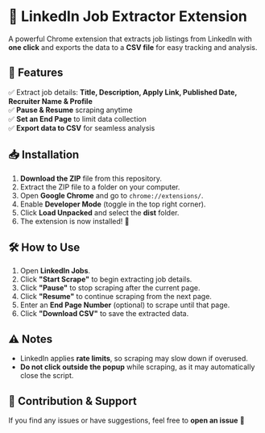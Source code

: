 # 🚀 LinkedIn Job Extractor Extension  

A powerful Chrome extension that extracts job listings from LinkedIn with **one click** and exports the data to a **CSV file** for easy tracking and analysis.  

## 🔹 Features  
✅ Extract job details: **Title, Description, Apply Link, Published Date, Recruiter Name & Profile**  
✅ **Pause & Resume** scraping anytime  
✅ **Set an End Page** to limit data collection  
✅ **Export data to CSV** for seamless analysis  

## 📥 Installation  
1. **Download the ZIP** file from this repository.  
2. Extract the ZIP file to a folder on your computer.  
3. Open **Google Chrome** and go to `chrome://extensions/`.  
4. Enable **Developer Mode** (toggle in the top right corner).  
5. Click **Load Unpacked** and select the **dist** folder.  
6. The extension is now installed! 🎉  

## 🛠️ How to Use  
1. Open **LinkedIn Jobs**.  
2. Click **"Start Scrape"** to begin extracting job details.  
3. Click **"Pause"** to stop scraping after the current page.  
4. Click **"Resume"** to continue scraping from the next page.  
5. Enter an **End Page Number** (optional) to scrape until that page.  
6. Click **"Download CSV"** to save the extracted data.  

## ⚠️ Notes  
- LinkedIn applies **rate limits**, so scraping may slow down if overused.    
- **Do not click outside the popup** while scraping, as it may automatically close the script.  

## 📌 Contribution & Support  
If you find any issues or have suggestions, feel free to **open an issue** 🚀  
